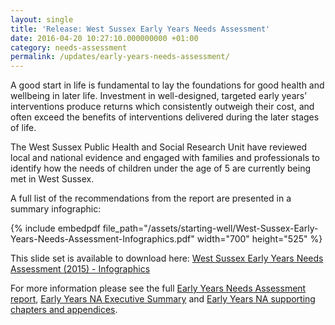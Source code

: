 ```yaml
---
layout: single
title: 'Release: West Sussex Early Years Needs Assessment'
date: 2016-04-20 10:27:10.000000000 +01:00
category: needs-assessment
permalink: /updates/early-years-needs-assessment/
---
```

A good start in life is fundamental to lay the foundations for good health and wellbeing in later life. Investment in well-designed, targeted early years’ interventions produce returns which consistently outweigh their cost, and often exceed the benefits of interventions delivered during the later stages of life.

The West Sussex Public Health and Social Research Unit have reviewed local and national evidence and engaged with families and professionals to identify how the needs of children under the age of 5 are currently being met in West Sussex.

A full list of the recommendations from the report are presented in a summary infographic:

{% include embedpdf file_path="/assets/starting-well/West-Sussex-Early-Years-Needs-Assessment-Infographics.pdf" width="700" height="525" %}

This slide set is available to download here: [West Sussex Early Years Needs Assessment (2015) - Infographics](/assets/starting-well/West-Sussex-Early-Years-Needs-Assessment-Infographics.pdf) 

For more information please see the full [Early Years Needs Assessment report](/assets/starting-well/West-Sussex-Early-Years-Needs-Assessment-Full-Report.pdf), [Early Years NA Executive Summary](/assets/starting-well/West-Sussex-Early-Years-Needs-Assessment-Summary-Final-Version.pdf) and [Early Years NA supporting chapters and appendices](/assets/starting-well/West-Sussex-Early-Years-Needs-Assessment-Supporting-Chapters-and-Appendices.pdf).
